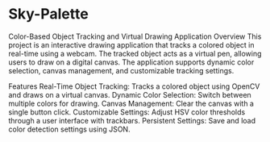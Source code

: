 # Sky-Palette
Color-Based Object Tracking and Virtual Drawing Application
Overview
This project is an interactive drawing application that tracks a colored object in real-time using a webcam. The tracked object acts as a virtual pen, allowing users to draw on a digital canvas. The application supports dynamic color selection, canvas management, and customizable tracking settings.

Features
Real-Time Object Tracking: Tracks a colored object using OpenCV and draws on a virtual canvas.
Dynamic Color Selection: Switch between multiple colors for drawing.
Canvas Management: Clear the canvas with a single button click.
Customizable Settings: Adjust HSV color thresholds through a user interface with trackbars.
Persistent Settings: Save and load color detection settings using JSON.
